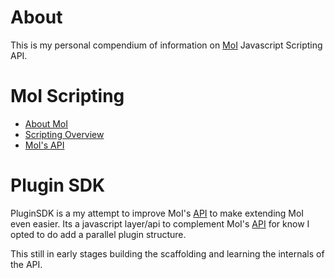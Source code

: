 # About

This is my personal compendium of information on [MoI](http://moi3d.com) Javascript Scripting API.


# MoI Scripting

- [About MoI](doc_moi.md) 
- [Scripting Overview](doc_scripting.md)
- [MoI's API](doc_api.md) 


# Plugin SDK

PluginSDK is a my attempt to improve MoI's [API](doc_api.md) to make extending MoI even easier. Its a javascript layer/api to complement MoI's [API](doc_api.md) for know I opted to do add a parallel plugin structure.

This still in early stages building the scaffolding and learning the internals of the API.

